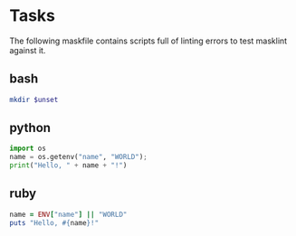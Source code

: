 # Tasks

The following maskfile contains scripts full of linting errors to test masklint against it.

## bash

```bash
mkdir $unset
```

## python

```py
import os
name = os.getenv("name", "WORLD");
print("Hello, " + name + "!")
```

## ruby

```ruby
name = ENV["name"] || "WORLD"
puts "Hello, #{name}!"
```
